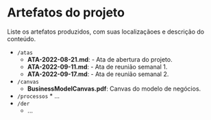 # Artefatos do projeto

Liste os artefatos produzidos, com suas localizaçãoes e descrição do conteúdo.


* `/atas`
	* **ATA-2022-08-21.md**: - Ata de abertura do projeto.
	* **ATA-2022-09-11.md**: - Ata de reunião semanal 1.
	* **ATA-2022-09-17.md**: - Ata de reunião semanal 2.
* `/canvas`
	* **BusinessModelCanvas.pdf**: Canvas do modelo de negócios.
* `/processos`
        * ... 
* `/der`
	* ...


